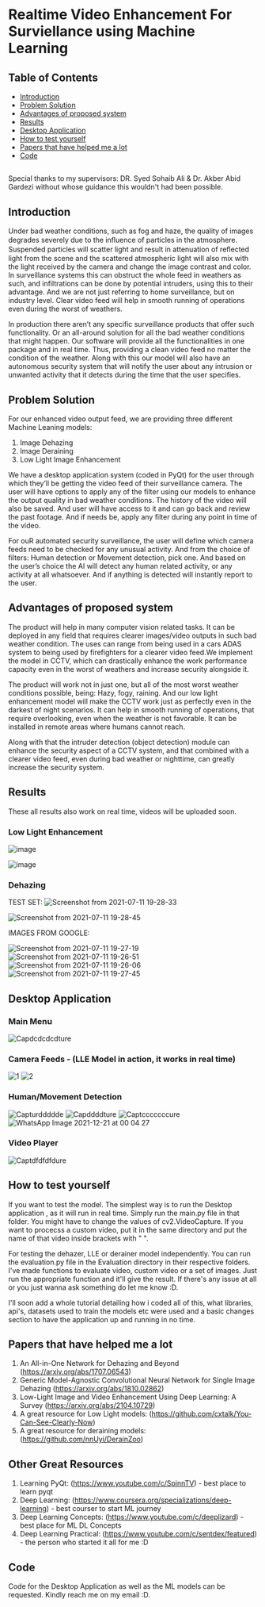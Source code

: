 #  Realtime Video Enhancement For Surviellance using Machine Learning
 
## Table of Contents
- [Introduction](#introduction)
- [Problem Solution](#problem-solution)
- [Advantages of proposed system](#advantages-of-proposed-system)
- [Results](#results)
- [Desktop Application](#desktop-application)
- [How to test yourself](#how-to-test-yourself)
- [Papers that have helped me a lot](#papers-that-have-helped-me-a-lot)
- [Code](#code)
  
## 
Special thanks to my supervisors: DR. Syed Sohaib Ali & Dr. Akber Abid Gardezi without whose guidance this wouldn't had been possible.
## Introduction
Under bad weather conditions, such as fog and haze, the quality of images degrades severely due to the inﬂuence of particles in the atmosphere. Suspended particles will scatter light and result in attenuation of reﬂected light from the scene and the scattered atmospheric light will also mix with the light received by the camera and change the image contrast and color. In surveillance systems this can obstruct the whole feed in weathers as such, and infiltrations can be done by potential intruders, using this to their advantage. And we are not just referring to home surveillance, but on industry level. Clear video feed will help in smooth running of operations even during the worst of weathers.

In production there aren’t any specific surveillance products that offer such functionality. Or an all-around solution for all the bad weather conditions that might happen. Our software will provide all the functionalities in one package and in real time. Thus, providing a clean video feed no matter the condition of the weather.  Along with this our model will also have an autonomous security system that will notify the user about any intrusion or unwanted activity that it detects during the time that the user specifies. 

## Problem Solution

For our enhanced video output feed, we are providing three different Machine Leaning models:
  1. Image Dehazing
  2. Image Deraining
  3. Low Light Image Enhancement
 
 We have a desktop application system (coded in PyQt) for the user through which they’ll be getting the video feed of their surveillance camera. The user will have options to apply any of the filter using our models to enhance the output quality in bad weather conditions. The history of the video will also be saved. And user will have access to it and can go back and review the past footage. And if needs be, apply any filter during any point in time of the video.
 
 For ouR automated security surveillance, the user will define which camera feeds need to be checked for any unusual activity. And from the choice of filters: Human detection or Movement detection, pick one. And based on the user’s choice the AI will detect any human related activity, or any activity at all whatsoever. And if anything is detected will instantly report to the user.
 
 ## Advantages of proposed system
 
 The product will help in many computer vision related tasks. It can be deployed in any field that requires clearer images/video outputs in such bad weather condition. The uses can range from being used in a cars ADAS system to being used by firefighters for a clearer video feed.We implement the model in CCTV, which can drastically enhance the work performance capacity even in the worst of weathers and increase security alongside it.
 
 The product will work not in just one, but all of the most worst weather conditions possible, being: Hazy, fogy, raining. And our low light enhancement model will make the CCTV work just as perfectly even in the darkest of night scenarios. It can help in smooth running of operations, that require overlooking, even when the weather is not favorable. It can be installed in remote areas where humans cannot reach. 
 
 Along with that the intruder detection (object detection) module can enhance the security aspect of a CCTV system, and that combined with a clearer video feed, even during bad weather or nighttime, can greatly increase the security system.
 
 ## Results
 
 These all results also work on real time, videos will be uploaded soon.
 
 ### Low Light Enhancement
![image](https://user-images.githubusercontent.com/62840383/136186439-6778036e-4cd7-4c7f-8d24-212484d73152.png)

![image](https://user-images.githubusercontent.com/62840383/136186349-c16e0ac6-7f29-4962-befd-54d638cbbc52.png)

 
 ### Dehazing
 TEST SET:
 ![Screenshot from 2021-07-11 19-28-33](https://user-images.githubusercontent.com/62840383/125199229-aa8c2500-e27e-11eb-92a6-da1998455778.png)
 
 
![Screenshot from 2021-07-11 19-28-45](https://user-images.githubusercontent.com/62840383/125199235-ac55e880-e27e-11eb-9776-33c42374f632.png)

 
 IMAGES FROM GOOGLE:
 
 ![Screenshot from 2021-07-11 19-27-19](https://user-images.githubusercontent.com/62840383/125199189-7add1d00-e27e-11eb-89d4-a11858bd9a00.png)
![Screenshot from 2021-07-11 19-26-51](https://user-images.githubusercontent.com/62840383/125199198-829cc180-e27e-11eb-81e2-8f61cecf530b.png)
![Screenshot from 2021-07-11 19-26-06](https://user-images.githubusercontent.com/62840383/125199201-84668500-e27e-11eb-925a-63ca47833a55.png)
![Screenshot from 2021-07-11 19-27-45](https://user-images.githubusercontent.com/62840383/125199207-8defed00-e27e-11eb-95f2-3839d547ed5a.png)

## Desktop Application
### Main Menu

![Capdcdcdcdture](https://user-images.githubusercontent.com/62840383/146819162-cbaa496c-c9a2-4d6a-98b1-135a4edd0fa1.PNG)

### Camera Feeds - (LLE Model in action, it works in real time)

![1](https://user-images.githubusercontent.com/62840383/146819175-aab193bd-633c-4f01-a3e4-cd815e8fb75e.PNG)
![2](https://user-images.githubusercontent.com/62840383/146819185-ddfff96f-582b-4fc4-b0a1-b68e8eaf11db.PNG)


### Human/Movement Detection

![Capturddddde](https://user-images.githubusercontent.com/62840383/146819206-b410e7bc-1282-4206-a4e1-92c1e433a8d9.PNG)
![Capddddture](https://user-images.githubusercontent.com/62840383/146819217-c2de0041-3e22-4fa0-903c-e4c62eb58ac3.PNG)
![Captcccccccure](https://user-images.githubusercontent.com/62840383/146819225-c6690a5a-f104-4849-a77a-5d491d9c7955.PNG)
![WhatsApp Image 2021-12-21 at 00 04 27](https://user-images.githubusercontent.com/62840383/146819286-bef459f3-e310-494f-93d0-b3bdb169a122.jpeg)


### Video Player
 ![Captdfdfdfdure](https://user-images.githubusercontent.com/62840383/146819321-dd898505-4741-4e01-b2c6-e593aa1678db.PNG)

 ## How to test yourself
 If you want to test the model. The simplest way is to run the Desktop application , as it will run in real time. Simply run the main.py file in that folder. You might have to change the values of cv2.VideoCapture. If you want to procecss a custom video, put it in the same directory and put the name of that video inside brackets with " ".
 
   For testing the dehazer, LLE or derainer model independently. You can run the evaluation.py file in the Evaluation directory in their respective folders. I've made functions to evaluate video, custom video or a set of images. Just run the appropriate function and it'll give the result.
   If there's any issue at all or you just wanna ask something do let me know :D.
   
   I'll soon add a whole tutorial detailing how i coded all of this, what libraries, api's, datasets used to train the models etc were used and a basic changes section to have the application up and running in no time.

 ## Papers that have helped me a lot
 
  1. An All-in-One Network for Dehazing and Beyond (https://arxiv.org/abs/1707.06543)
  2. Generic Model-Agnostic Convolutional Neural Network for Single Image Dehazing (https://arxiv.org/abs/1810.02862)
  3. Low-Light Image and Video Enhancement Using Deep Learning: A Survey (https://arxiv.org/abs/2104.10729)
  4. A great resource for Low Light models: (https://github.com/cxtalk/You-Can-See-Clearly-Now)
  5. A great resource for deraining models: (https://github.com/nnUyi/DerainZoo)
 
 ## Other Great Resources 
   1. Learning PyQt: (https://www.youtube.com/c/SpinnTV) - best place to learn pyqt
   2. Deep Learning: (https://www.coursera.org/specializations/deep-learning) - best courser to start ML journey
   3. Deep Learning Concepts: (https://www.youtube.com/c/deeplizard) - best place for ML DL Concepts 
   4. Deep Learning Practical: (https://www.youtube.com/c/sentdex/featured) - the person who started it all for me :D 

 
 ## Code
   Code for the Desktop Application as well as the ML models can be requested.
   Kindly reach me on my email :D.

